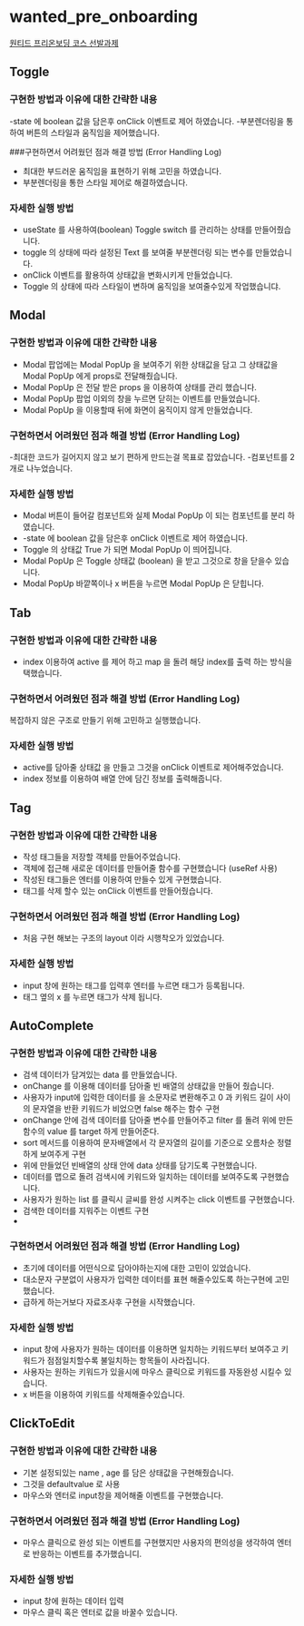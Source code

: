 # wanted_pre_onboarding

[원티드 프리온보딩 코스 선발과제](https://codestates.notion.site/5f83f7a007664f1abcf0cdbcbbbbd521)





## Toggle

### 구현한 방법과 이유에 대한 간략한 내용

-state 에 boolean 값을 담은후 onClick 이벤트로 제어 하였습니다.
-부분렌더링을 통하여 버튼의 스타일과 움직임을 제어했습니다.

###구현하면서 어려웠던 점과 해결 방법 (Error Handling Log)
- 최대한 부드러운 움직임을 표현하기 위해 고민을 하였습니다.
- 부분렌더링을 통한 스타일 제어로 해결하였습니다.

### 자세한 실행 방법
- useState 를 사용하여(boolean) Toggle switch 를 관리하는 상태를 만들어줬습니다.
- toggle 의 상태에 따라 설정된 Text 를 보여줄 부분렌더링 되는 변수를 만들었습니다.
- onClick 이벤트를 활용하여 상태값을 변화시키게 만들었습니다.
- Toggle 의 상태에 따라 스타일이 변하며 움직임을 보여줄수있게 작업했습니댜.

## Modal

### 구현한 방법과 이유에 대한 간략한 내용
- Modal 팝업에는 Modal PopUp 을 보여주기 위한 상태값을 담고 그 상태값을 Modal PopUp 에게 props로 전달해줬습니다.
- Modal PopUp 은 전달 받은 props 을 이용하여 상태를 관리 했습니다.
- Modal PopUp 팝업 이외의 창을 누르면 닫히는 이벤트를 만들었습니다.
- Modal PopUp 을 이용할때 뒤에 화면이 움직이지 않게 만들었습니다.


### 구현하면서 어려웠던 점과 해결 방법 (Error Handling Log)
-최대한 코드가 길어지지 않고 보기 편하게 만드는걸 목표로 잡았습니다.
-컴포넌트를 2개로 나누었습니다.


### 자세한 실행 방법

- Modal 버튼이 들어갈 컴포넌트와 실제 Modal PopUp 이 되는 컴포넌트를 분리 하였습니다.
- -state 에 boolean 값을 담은후 onClick 이벤트로 제어 하였습니다.
- Toggle 의 상태값 True 가 되면 Modal PopUp 이 띄어집니다.
- Modal PopUp 은  Toggle 상태값 (boolean) 을 받고 그것으로 창을 닫을수 있습니다.
- Modal PopUp 바깥쪽이나 x 버튼을 누르면 Modal PopUp 은 닫힙니다.




## Tab


### 구현한 방법과 이유에 대한 간략한 내용

- index 이용하여 active 를 제어 하고 map 을 돌려 해당 index를  출력 하는 방식을 택했습니다.
     
### 구현하면서 어려웠던 점과 해결 방법 (Error Handling Log)

복잡하지 않은 구조로 만들기 위해 고민하고 실행했습니다.


### 자세한 실행 방법
- active를 담아줄 상태값 을  만들고 그것을 onClick 이벤트로 제어해주었습니다.
- index 정보를 이용하여 배열 안에 담긴 정보를 출력해줍니다.





## Tag


### 구현한 방법과 이유에 대한 간략한 내용

- 작성 태그들을 저장할 객체를 만들어주었습니다.
- 객체에 접근해 새로운 데이터를 만들어줄 함수를 구현했습니다 (useRef 사용) 
- 작성된 태그들은 엔터를 이용하여 만들수 있게 구현했습니다.
- 태그를 삭제 할수 있는 onClick 이벤트를 만들어줬습니다.
     
### 구현하면서 어려웠던 점과 해결 방법 (Error Handling Log)

- 처음 구현 해보는 구조의 layout 이라 시행착오가 있었습니다.

### 자세한 실행 방법

- input 창에 원하는 태그를 입력후 엔터를 누르면 태그가 등록됩니다.
- 태그 옆의 x 를 누르면 태그가 삭제 됩니다.


## AutoComplete

### 구현한 방법과 이유에 대한 간략한 내용

- 검색 데이터가 담겨있는 data 를 만들었습니다.
- onChange 를 이용해 데이터를 담아줄 빈 배열의 상태값을 만들어 줬습니다.
- 사용자가 input에 입력한 데이터를 을 소문자로 변환해주고 0 과 키워드 길이 사이의 문자열을 반환 키워드가 비었으면 false 해주는 함수 구현
- onChange 안에 검색 데이터를 담아줄 변수를 만들어주고 filter 를 돌려 위에 만든 함수의 value 를 target 하게 만들어준다.
- sort 메서드를 이용하여 문자배열에서 각 문자열의 길이를 기준으로 오름차순 정렬 하게 보여주게 구현
- 위에 만들었던 빈배열의 상태 안에 data 상태를 담기도록 구현했습니다.
- 데이터를 맵으로 돌려 검색시에 키워드와 일치하는 데이터를 보여주도록 구현했습니다.
- 사용자가 원하는 list 를 클릭시 글씨를 완성 시켜주는 click 이벤트를 구현했습니다.
- 검색한 데이터를 지워주는  이벤트 구현
- 
     
### 구현하면서 어려웠던 점과 해결 방법 (Error Handling Log)

- 초기에 데이터를 어떤식으로 담아야하는지에 대한  고민이 있었습니다.
- 대소문자 구분없이 사용자가 입력한 데이터를 표현 해줄수있도록 하는구현에 고민했습니다.
- 급하게 하는거보다 자료조사후 구현을 시작했습니다.


### 자세한 실행 방법

- input 창에 사용자가 원하는 데이터를 이용하면 일치하는 키워드부터 보여주고 키워드가 점점일치할수록 불일치하는 항목들이 사라집니다.
- 사용자는 원하는 키워드가 있을시에 마우스 클릭으로 키워드를 자동완성 시킬수 있습니다.
- x 버튼을 이용하여 키워드를 삭제해줄수있습니다.



## ClickToEdit

### 구현한 방법과 이유에 대한 간략한 내용

- 기본 설정되있는 name , age 를 담은 상태값을 구현해줬습니다.
- 그것을 defaultvalue 로 사용
- 마우스와 엔터로 input창을 제어해줄 이벤트를 구현했습니다.

     
### 구현하면서 어려웠던 점과 해결 방법 (Error Handling Log)

- 마우스 클릭으로 완성 되는 이벤트를 구현했지만 사용자의 편의성을 생각하여 엔터로 반응하는 이벤트를 추가했습니디.

### 자세한 실행 방법

- input 창에 원하는 데이터 입력
- 마우스 클릭 혹은 엔터로 값을 바꿀수 있습니다.







